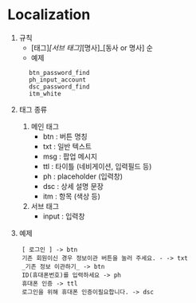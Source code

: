 # Localization


1.  규칙
    - [태그]_[서브 태그]_[명사]_[동사 or 명사] 순
    - 예제 
```
	  btn_password_find
	  ph_input_account
	  dsc_password_find
	  itm_white
```  


2. 태그 종류
    1. 메인 태그
        -  btn : 버튼 명칭
        -  txt : 일반 텍스트
        -  msg : 팝업 메시지
        -  ttl : 타이틀 (네비게이션, 입력필드 등)
        -  ph : placeholder (입력창)
        -  dsc : 상세 설명 문장
        -  itm : 항목 (색상 등)
    2. 서브 태그
        - input : 입력창
  
    
3.  예제
``` 
    [ 로그인 ] -> btn
    기존 회원이신 경우 정보이관 버튼을 눌러 주세요. - -> txt
    _기존 정보 이관하기_ -> btn
    ID(휴대폰번호)를 입력하세요 -> ph
    휴대폰 인증 -> ttl
    로그인을 위해 휴대폰 인증이필요합니다. -> dsc
``` 